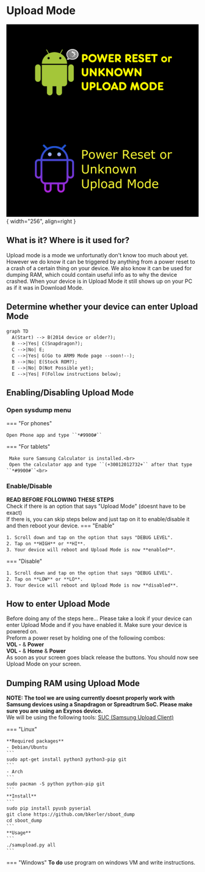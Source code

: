 # Upload Mode
![Power Reset or Unknown Upload Mode](../../../../assets/images/samsung/up-mode/upModeExample.png){ width="256", align=right }

## What is it? Where is it used for?
Upload mode is a mode we unfortunatly don't know too much about yet. However we do know it can be triggered by anything from a power reset to a crash of a certain thing on your device.
We also know it can be used for dumping RAM, which could contain useful info as to why the device crashed. When your device is in Upload Mode it still shows up on your PC as if it was in Download Mode.


## Determine whether your device can enter Upload Mode
``` mermaid
graph TD
  A(Start) --> B(2014 device or older?);
  B -->|Yes| C(Snapdragon?);
  C -->|No| E;
  C -->|Yes| G(Go to ARM9 Mode page --soon!--);
  B -->|No| E(Stock ROM?);
  E -->|No| D(Not Possible yet);
  E -->|Yes| F(Follow instructions below);
```

## Enabling/Disabling Upload Mode
### Open sysdump menu
=== "For phones"

    Open Phone app and type ``*#9900#``

=== "For tablets"

     Make sure Samsung Calculator is installed.<br>
     Open the calculator app and type ``(+30012012732+`` after that type ``*#9900#``<br>

### Enable/Disable
**READ BEFORE FOLLOWING THESE STEPS**<br>
Check if there is an option that says "Upload Mode" (doesnt have to be exact)<br>
If there is, you can skip steps below and just tap on it to enable/disable it and then reboot your device.
=== "Enable"

    1. Scroll down and tap on the option that says "DEBUG LEVEL".
    2. Tap on **HIGH** or **HI**.
    3. Your device will reboot and Upload Mode is now **enabled**.

=== "Disable"

    1. Scroll down and tap on the option that says "DEBUG LEVEL".
    2. Tap on **LOW** or **LO**.
    3. Your device will reboot and Upload Mode is now **disabled**.

## How to enter Upload Mode
Before doing any of the steps here... Please take a look if your device can enter Upload Mode and if you have enabled it. Make sure your device is powered on.<br>
Preform a power reset by holding one of the following combos:<br>
**VOL -** & **Power**<br>
**VOL -** & **Home** & **Power**<br>
As soon as your screen goes black release the buttons.
You should now see Upload Mode on your screen.

## Dumping RAM using Upload Mode
**NOTE: The tool we are using currently doesnt properly work with Samsung devices using a Snapdragon or Spreadtrum SoC. Please make sure you are using an Exynos device.**<br>
We will be using the following tools: [SUC (Samsung Upload Client)](https://github.com/bkerler/sboot_dump)

=== "Linux"

    **Required packages**    
    - Debian/Ubuntu
    ```
    sudo apt-get install python3 python3-pip git
    ```
    - Arch
    ```
    sudo pacman -S python python-pip git
    ```
    **Install**
    ```
    sudo pip install pyusb pyserial
    git clone https://github.com/bkerler/sboot_dump
    cd sboot_dump
    ```
    **Usage**
    ```
    ./samupload.py all
    ```

=== "Windows"
    **To do**
    use program on windows VM and write instructions.